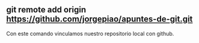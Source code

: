 ## git remote add origin https://github.com/jorgepiao/apuntes-de-git.git
Con este comando vinculamos nuestro repositorio local con github.